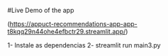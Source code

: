 #Live Demo of the app

(https://appuct-recommendations-app-app-t8kqq29n44ohe4efbctr29.streamlit.app/)

1- Instale as dependencias
2- streamlit run main3.py
